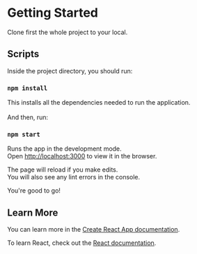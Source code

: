 # Getting Started

Clone first the whole project to your local.

## Scripts

Inside the project directory, you should run:

### `npm install`

This installs all the dependencies needed to run the application.\
\
And then, run:

### `npm start`

Runs the app in the development mode.\
Open [http://localhost:3000](http://localhost:3000) to view it in the browser.

The page will reload if you make edits.\
You will also see any lint errors in the console.

You're good to go!

## Learn More

You can learn more in the [Create React App documentation](https://facebook.github.io/create-react-app/docs/getting-started).

To learn React, check out the [React documentation](https://reactjs.org/).
